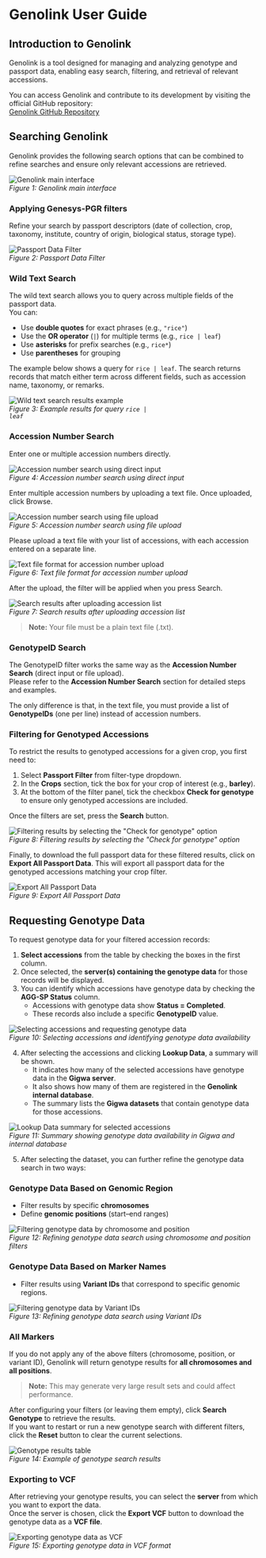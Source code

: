 # Genolink User Guide

## Introduction to Genolink

Genolink is a tool designed for managing and analyzing genotype and passport data, enabling easy search, filtering, and retrieval of relevant accessions. 

You can access Genolink and contribute to its development by visiting the official GitHub repository:  
[Genolink GitHub Repository](https://github.com/plantinformatics/genolink)

## Searching Genolink

Genolink provides the following search options that can be combined to refine searches and ensure only relevant accessions are retrieved.


![Genolink main interface](https://github.com/user-attachments/assets/f5f1fe9a-9833-4cab-9df2-71e37b4480be)  
*Figure 1: Genolink main interface*


### Applying Genesys-PGR filters
Refine your search by passport descriptors (date of collection, crop, taxonomy, institute, country of origin, biological status, storage type).

![Passport Data Filter](https://github.com/user-attachments/assets/3af2dc8c-2084-4cb7-b3ba-3fd22e311f3a)  
*Figure 2: Passport Data Filter*

### Wild Text Search
The wild text search allows you to query across multiple fields of the passport data.  
You can:  
- Use **double quotes** for exact phrases (e.g., `"rice"`)  
- Use the **OR operator** (`|`) for multiple terms (e.g., `rice | leaf`)  
- Use **asterisks** for prefix searches (e.g., `rice*`)  
- Use **parentheses** for grouping  

The example below shows a query for `rice | leaf`. The search returns records that match either term across different fields, such as accession name, taxonomy, or remarks.  

![Wild text search results example](https://github.com/user-attachments/assets/44cd0ffa-5152-490d-8ceb-b4b45e5f4751)  
*Figure 3: Example results for query <code>rice | leaf</code>*

### Accession Number Search
Enter one or multiple accession numbers directly.

![Accession number search using direct input](https://github.com/user-attachments/assets/eee39d3f-0284-4bd3-b39d-7d26ac53a98f)  
*Figure 4: Accession number search using direct input*

Enter multiple accession numbers by uploading a text file.
Once uploaded, click Browse.

![Accession number search using file upload](https://github.com/user-attachments/assets/2a41f5cb-2a02-416e-8640-5fb94fedae9b)  
*Figure 5: Accession number search using file upload*

Please upload a text file with your list of accessions, with each accession entered on a separate line.

![Text file format for accession number upload](https://github.com/user-attachments/assets/69cece37-b651-477a-ad50-c4b1f9c6238b)  
*Figure 6: Text file format for accession number upload*

After the upload, the filter will be applied when you press Search.

![Search results after uploading accession list](https://github.com/user-attachments/assets/eaba74b1-0199-41c4-bd02-ccb0f7d51c32)  
*Figure 7: Search results after uploading accession list*

> **Note:** Your file must be a plain text file (.txt).

### GenotypeID Search
The GenotypeID filter works the same way as the **Accession Number Search** (direct input or file upload).  
Please refer to the **Accession Number Search** section for detailed steps and examples.  

The only difference is that, in the text file, you must provide a list of **GenotypeIDs** (one per line) instead of accession numbers.

### Filtering for Genotyped Accessions
To restrict the results to genotyped accessions for a given crop, you first need to:

1. Select **Passport Filter** from filter-type dropdown.  
2. In the **Crops** section, tick the box for your crop of interest (e.g., **barley**).  
3. At the bottom of the filter panel, tick the checkbox **Check for genotype** to ensure only genotyped accessions are included.  

Once the filters are set, press the **Search** button. 

![Filtering results by selecting the "Check for genotype" option](https://github.com/user-attachments/assets/06069be2-018a-4316-b629-9ffe097391dd)  
*Figure 8: Filtering results by selecting the "Check for genotype" option* 

Finally, to download the full passport data for these filtered results, click on **Export All Passport Data**. This will export all passport data for the genotyped accessions matching your crop filter.

![Export All Passport Data](https://github.com/user-attachments/assets/e2f86d5d-d244-4486-b063-6a1dfd87f865)  
*Figure 9: Export All Passport Data*

## Requesting Genotype Data
To request genotype data for your filtered accession records:

1. **Select accessions** from the table by checking the boxes in the first column.  
2. Once selected, the **server(s) containing the genotype data** for those records will be displayed.  
3. You can identify which accessions have genotype data by checking the **AGG-SP Status** column.  
   - Accessions with genotype data show **Status = Completed**.  
   - These records also include a specific **GenotypeID** value.

![Selecting accessions and requesting genotype data](https://github.com/user-attachments/assets/e1d9e9b0-46d5-44ac-926a-287f02f5008c)  
*Figure 10: Selecting accessions and identifying genotype data availability*

4. After selecting the accessions and clicking **Lookup Data**, a summary will be shown.  
   - It indicates how many of the selected accessions have genotype data in the **Gigwa server**.  
   - It also shows how many of them are registered in the **Genolink internal database**.  
   - The summary lists the **Gigwa datasets** that contain genotype data for those accessions.  

![Lookup Data summary for selected accessions](https://github.com/user-attachments/assets/7e302c58-1375-4ca8-93ff-38ab9b3f09bf)  
*Figure 11: Summary showing genotype data availability in Gigwa and internal database*

5. After selecting the dataset, you can further refine the genotype data search in two ways:

### Genotype Data Based on Genomic Region
- Filter results by specific **chromosomes**  
- Define **genomic positions** (start–end ranges)  

![Filtering genotype data by chromosome and position](https://github.com/user-attachments/assets/888c7fb3-895b-4f74-9fd7-cfee8a3dd52a)  
*Figure 12: Refining genotype data search using chromosome and position filters*

### Genotype Data Based on Marker Names
- Filter results using **Variant IDs** that correspond to specific genomic regions.  

![Filtering genotype data by Variant IDs](https://github.com/user-attachments/assets/44b15828-1fe4-4105-a899-1f38a08b5f4c)  
*Figure 13: Refining genotype data search using Variant IDs*

### All Markers
If you do not apply any of the above filters (chromosome, position, or variant ID), Genolink will return genotype results for **all chromosomes and all positions**.  

> **Note:** This may generate very large result sets and could affect performance.  

After configuring your filters (or leaving them empty), click **Search Genotype** to retrieve the results.  
If you want to restart or run a new genotype search with different filters, click the **Reset** button to clear the current selections.

![Genotype results table](https://github.com/user-attachments/assets/e24217d2-ec6d-411e-826c-f4de158f8b71)  
*Figure 14: Example of genotype search results*

### Exporting to VCF
After retrieving your genotype results, you can select the **server** from which you want to export the data.  
Once the server is chosen, click the **Export VCF** button to download the genotype data as a **VCF file**.  

![Exporting genotype data as VCF](https://github.com/user-attachments/assets/16bf07b2-c82c-4e4d-9c46-55c02df53a67)  
*Figure 15: Exporting genotype data in VCF format*

